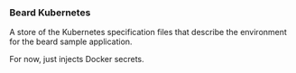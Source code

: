 ### Beard Kubernetes

A store of the Kubernetes specification files that describe the environment for the beard sample application.

For now, just injects Docker secrets.

